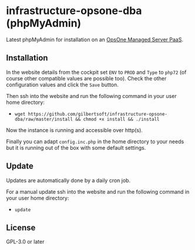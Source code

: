 # infrastructure-opsone-dba (phpMyAdmin)

Latest phpMyAdmin for installation on an [OpsOne Managed Server PaaS](https://opsone.ch/hosting/managed-server).

## Installation

In the website details from the cockpit set `ENV` to `PROD` and `Type` to
`php72` (of course other compatible values are possible too). Check the other
configuration values and click the `Save` button.

Then ssh into the website and run the following command in your user home
directory:

* `wget https://github.com/gilbertsoft/infrastructure-opsone-dba/raw/master/install && chmod +x install && ./install`

Now the instance is running and accessible over http(s).

Finally you can adapt `config.inc.php` in the home directory to your needs
but it is running out of the box with some default settings.

## Update

Updates are automatically done by a daily cron job.

For a manual update ssh into the website and run the following command in your
user home directory:

* `update`

## License

GPL-3.0 or later

